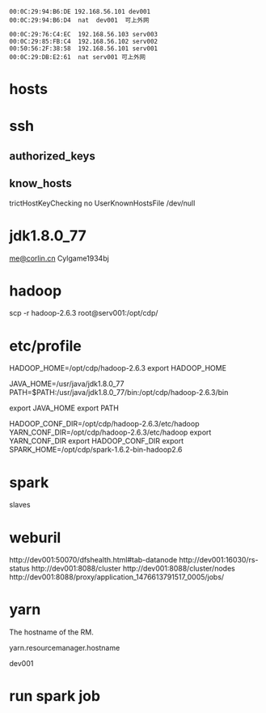 ```
00:0C:29:94:B6:DE 192.168.56.101 dev001
00:0C:29:94:B6:D4  nat  dev001  可上外网

00:0C:29:76:C4:EC  192.168.56.103 serv003
00:0C:29:85:FB:C4  192.168.56.102 serv002
00:50:56:2F:38:58  192.168.56.101 serv001
00:0C:29:DB:E2:61  nat serv001 可上外网
```

# hosts

# ssh 
## authorized_keys
## know_hosts
trictHostKeyChecking no
UserKnownHostsFile /dev/null
# jdk1.8.0_77
me@corlin.cn
Cylgame1934bj

# hadoop
scp -r hadoop-2.6.3 root@serv001:/opt/cdp/


# etc/profile
HADOOP_HOME=/opt/cdp/hadoop-2.6.3
export HADOOP_HOME


JAVA_HOME=/usr/java/jdk1.8.0_77
PATH=$PATH:/usr/java/jdk1.8.0_77/bin:/opt/cdp/hadoop-2.6.3/bin

export JAVA_HOME
export PATH

HADOOP_CONF_DIR=/opt/cdp/hadoop-2.6.3/etc/hadoop
YARN_CONF_DIR=/opt/cdp/hadoop-2.6.3/etc/hadoop
export YARN_CONF_DIR
export HADOOP_CONF_DIR
export SPARK_HOME=/opt/cdp/spark-1.6.2-bin-hadoop2.6

# spark
slaves

# weburil

http://dev001:50070/dfshealth.html#tab-datanode
http://dev001:16030/rs-status
http://dev001:8088/cluster
http://dev001:8088/cluster/nodes
http://dev001:8088/proxy/application_1476613791517_0005/jobs/

# yarn
 <property>
    
<description>The hostname of the RM.</description>
    
<name>yarn.resourcemanager.hostname</name>
    
<value>dev001</value>
  
</property>    


# run spark job
